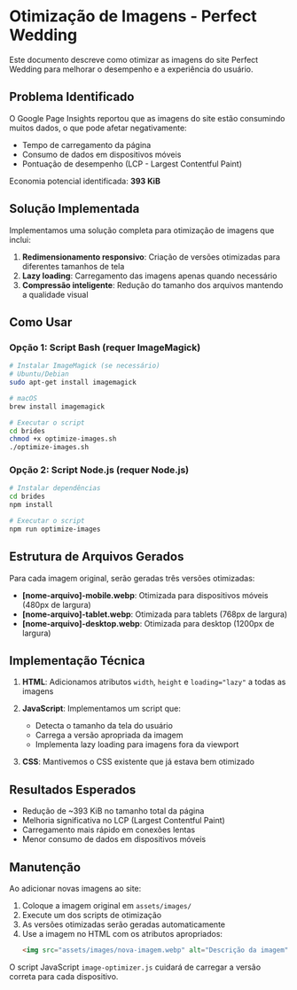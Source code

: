 # Otimização de Imagens - Perfect Wedding

Este documento descreve como otimizar as imagens do site Perfect Wedding para melhorar o desempenho e a experiência do usuário.

## Problema Identificado

O Google Page Insights reportou que as imagens do site estão consumindo muitos dados, o que pode afetar negativamente:

- Tempo de carregamento da página
- Consumo de dados em dispositivos móveis
- Pontuação de desempenho (LCP - Largest Contentful Paint)

Economia potencial identificada: **393 KiB**

## Solução Implementada

Implementamos uma solução completa para otimização de imagens que inclui:

1. **Redimensionamento responsivo**: Criação de versões otimizadas para diferentes tamanhos de tela
2. **Lazy loading**: Carregamento das imagens apenas quando necessário
3. **Compressão inteligente**: Redução do tamanho dos arquivos mantendo a qualidade visual

## Como Usar

### Opção 1: Script Bash (requer ImageMagick)

```bash
# Instalar ImageMagick (se necessário)
# Ubuntu/Debian
sudo apt-get install imagemagick

# macOS
brew install imagemagick

# Executar o script
cd brides
chmod +x optimize-images.sh
./optimize-images.sh
```

### Opção 2: Script Node.js (requer Node.js)

```bash
# Instalar dependências
cd brides
npm install

# Executar o script
npm run optimize-images
```

## Estrutura de Arquivos Gerados

Para cada imagem original, serão geradas três versões otimizadas:

- **[nome-arquivo]-mobile.webp**: Otimizada para dispositivos móveis (480px de largura)
- **[nome-arquivo]-tablet.webp**: Otimizada para tablets (768px de largura)
- **[nome-arquivo]-desktop.webp**: Otimizada para desktop (1200px de largura)

## Implementação Técnica

1. **HTML**: Adicionamos atributos `width`, `height` e `loading="lazy"` a todas as imagens
2. **JavaScript**: Implementamos um script que:
   - Detecta o tamanho da tela do usuário
   - Carrega a versão apropriada da imagem
   - Implementa lazy loading para imagens fora da viewport

3. **CSS**: Mantivemos o CSS existente que já estava bem otimizado

## Resultados Esperados

- Redução de ~393 KiB no tamanho total da página
- Melhoria significativa no LCP (Largest Contentful Paint)
- Carregamento mais rápido em conexões lentas
- Menor consumo de dados em dispositivos móveis

## Manutenção

Ao adicionar novas imagens ao site:

1. Coloque a imagem original em `assets/images/`
2. Execute um dos scripts de otimização
3. As versões otimizadas serão geradas automaticamente
4. Use a imagem no HTML com os atributos apropriados:
   ```html
   <img src="assets/images/nova-imagem.webp" alt="Descrição da imagem" width="400" height="300" loading="lazy">
   ```

O script JavaScript `image-optimizer.js` cuidará de carregar a versão correta para cada dispositivo. 